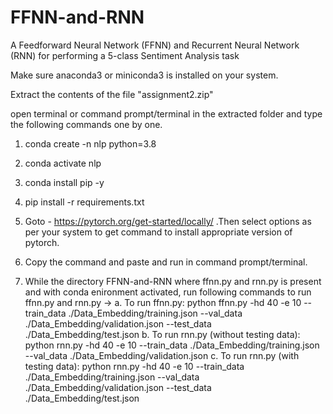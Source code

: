 # FFNN-and-RNN
 A Feedforward Neural Network (FFNN) and Recurrent Neural Network (RNN) for performing a 5-class Sentiment Analysis task

Make sure anaconda3 or miniconda3 is installed on your system.

Extract the contents of the file "assignment2.zip"

open terminal or command prompt/terminal in the extracted folder and type the following commands one by one.

1. conda create -n nlp python=3.8
2. conda activate nlp
3. conda install pip -y
4. pip install -r requirements.txt
4. Goto - https://pytorch.org/get-started/locally/ .Then select options as per your system to get command to install appropriate version of pytorch.
5. Copy the command and paste and run in command prompt/terminal.

6. While the directory FFNN-and-RNN where ffnn.py and rnn.py is present and with conda enironment activated, run following commands to run ffnn.py and rnn.py ->
	a. To run ffnn.py: python ffnn.py -hd 40 -e 10 --train_data ./Data_Embedding/training.json --val_data ./Data_Embedding/validation.json --test_data ./Data_Embedding/test.json
    b. To run rnn.py (without testing data): python rnn.py -hd 40 -e 10 --train_data ./Data_Embedding/training.json --val_data ./Data_Embedding/validation.json
    c. To run rnn.py (with testing data): python rnn.py -hd 40 -e 10 --train_data ./Data_Embedding/training.json --val_data ./Data_Embedding/validation.json --test_data ./Data_Embedding/test.json

